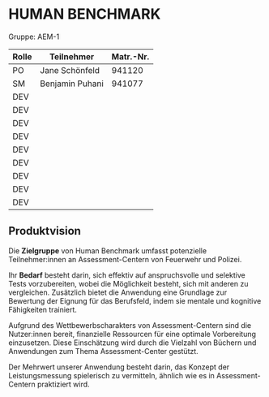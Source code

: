 # HUMAN BENCHMARK

Gruppe: AEM-1
 
| Rolle | Teilnehmer | Matr.-Nr. |
| ----- | ---------- | --------- |
| PO | Jane Schönfeld | 941120 |
| SM | Benjamin Puhani | 941077 |
| DEV | | |
| DEV | | |
| DEV | | |
| DEV | | |
| DEV | | |
| DEV | | |
| DEV | | |
| DEV | | |
| DEV | | |

## Produktvision
Die **Zielgruppe** von Human Benchmark umfasst potenzielle Teilnehmer:innen an Assessment-Centern von 
Feuerwehr und Polizei.

Ihr **Bedarf** besteht darin, sich effektiv auf anspruchsvolle und selektive Tests vorzubereiten, wobei 
die Möglichkeit besteht, sich mit anderen zu vergleichen. Zusätzlich bietet die Anwendung eine Grundlage 
zur Bewertung der Eignung für das Berufsfeld, indem sie mentale und kognitive Fähigkeiten trainiert.

Aufgrund des Wettbewerbscharakters von Assessment-Centern sind die Nutzer:innen bereit, finanzielle 
Ressourcen für eine optimale Vorbereitung einzusetzen. Diese Einschätzung wird durch die Vielzahl von 
Büchern und Anwendungen zum Thema Assessment-Center gestützt.

Der Mehrwert unserer Anwendung besteht darin, das Konzept der Leistungsmessung spielerisch zu vermitteln, 
ähnlich wie es in Assessment-Centern praktiziert wird.
